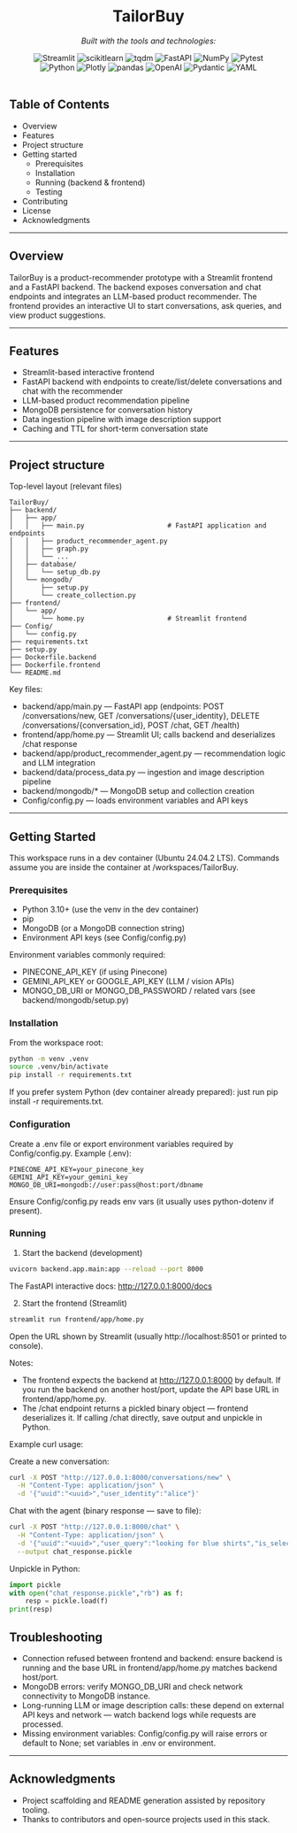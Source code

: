 <div id="top">

<!-- HEADER STYLE: CLASSIC -->
<div align="center">

# TailorBuy

<em></em>

<!-- BADGES -->
<!-- local repository, no metadata badges. -->

<em>Built with the tools and technologies:</em>

<img src="https://img.shields.io/badge/Streamlit-FF4B4B.svg?style=default&logo=Streamlit&logoColor=white" alt="Streamlit">
<img src="https://img.shields.io/badge/scikitlearn-F7931E.svg?style=default&logo=scikit-learn&logoColor=white" alt="scikitlearn">
<img src="https://img.shields.io/badge/tqdm-FFC107.svg?style=default&logo=tqdm&logoColor=black" alt="tqdm">
<img src="https://img.shields.io/badge/FastAPI-009688.svg?style=default&logo=FastAPI&logoColor=white" alt="FastAPI">
<img src="https://img.shields.io/badge/NumPy-013243.svg?style=default&logo=NumPy&logoColor=white" alt="NumPy">
<img src="https://img.shields.io/badge/Pytest-0A9EDC.svg?style=default&logo=Pytest&logoColor=white" alt="Pytest">
<br>
<img src="https://img.shields.io/badge/Python-3776AB.svg?style=default&logo=Python&logoColor=white" alt="Python">
<img src="https://img.shields.io/badge/Plotly-3F4F75.svg?style=default&logo=Plotly&logoColor=white" alt="Plotly">
<img src="https://img.shields.io/badge/pandas-150458.svg?style=default&logo=pandas&logoColor=white" alt="pandas">
<img src="https://img.shields.io/badge/OpenAI-412991.svg?style=default&logo=OpenAI&logoColor=white" alt="OpenAI">
<img src="https://img.shields.io/badge/Pydantic-E92063.svg?style=default&logo=Pydantic&logoColor=white" alt="Pydantic">
<img src="https://img.shields.io/badge/YAML-CB171E.svg?style=default&logo=YAML&logoColor=white" alt="YAML">

</div>
<br>


## Table of Contents

- Overview
- Features
- Project structure
- Getting started
  - Prerequisites
  - Installation
  - Running (backend & frontend)
  - Testing
- Contributing
- License
- Acknowledgments

---

## Overview

TailorBuy is a product-recommender prototype with a Streamlit frontend and a FastAPI backend. The backend exposes conversation and chat endpoints and integrates an LLM-based product recommender. The frontend provides an interactive UI to start conversations, ask queries, and view product suggestions.

---

## Features

- Streamlit-based interactive frontend
- FastAPI backend with endpoints to create/list/delete conversations and chat with the recommender
- LLM-based product recommendation pipeline
- MongoDB persistence for conversation history
- Data ingestion pipeline with image description support
- Caching and TTL for short-term conversation state

---

## Project structure

Top-level layout (relevant files)

```
TailorBuy/
├── backend/
│   ├── app/
│   │   ├── main.py                     # FastAPI application and endpoints
│   │   ├── product_recommender_agent.py
│   │   ├── graph.py
│   │   └── ...
│   ├── database/
│   │   └── setup_db.py
│   └── mongodb/
│       ├── setup.py
│       └── create_collection.py
├── frontend/
│   └── app/
│       └── home.py                     # Streamlit frontend
├── Config/
│   └── config.py
├── requirements.txt
├── setup.py
├── Dockerfile.backend
├── Dockerfile.frontend
└── README.md
```

Key files:
- backend/app/main.py — FastAPI app (endpoints: POST /conversations/new, GET /conversations/{user_identity}, DELETE /conversations/{conversation_id}, POST /chat, GET /health)
- frontend/app/home.py — Streamlit UI; calls backend and deserializes /chat response
- backend/app/product_recommender_agent.py — recommendation logic and LLM integration
- backend/data/process_data.py — ingestion and image description pipeline
- backend/mongodb/* — MongoDB setup and collection creation
- Config/config.py — loads environment variables and API keys

---

## Getting Started

This workspace runs in a dev container (Ubuntu 24.04.2 LTS). Commands assume you are inside the container at /workspaces/TailorBuy.

### Prerequisites

- Python 3.10+ (use the venv in the dev container)
- pip
- MongoDB (or a MongoDB connection string)
- Environment API keys (see Config/config.py)

Environment variables commonly required:
- PINECONE_API_KEY (if using Pinecone)
- GEMINI_API_KEY or GOOGLE_API_KEY (LLM / vision APIs)
- MONGO_DB_URI or MONGO_DB_PASSWORD / related vars (see backend/mongodb/setup.py)

### Installation

From the workspace root:

```sh
python -m venv .venv
source .venv/bin/activate
pip install -r requirements.txt
```

If you prefer system Python (dev container already prepared): just run pip install -r requirements.txt.

### Configuration

Create a .env file or export environment variables required by Config/config.py. Example (.env):

```
PINECONE_API_KEY=your_pinecone_key
GEMINI_API_KEY=your_gemini_key
MONGO_DB_URI=mongodb://user:pass@host:port/dbname
```

Ensure Config/config.py reads env vars (it usually uses python-dotenv if present).

### Running

1) Start the backend (development)

```sh
uvicorn backend.app.main:app --reload --port 8000
```

The FastAPI interactive docs: http://127.0.0.1:8000/docs

2) Start the frontend (Streamlit)

```sh
streamlit run frontend/app/home.py
```

Open the URL shown by Streamlit (usually http://localhost:8501 or printed to console).

Notes:
- The frontend expects the backend at http://127.0.0.1:8000 by default. If you run the backend on another host/port, update the API base URL in frontend/app/home.py.
- The /chat endpoint returns a pickled binary object — frontend deserializes it. If calling /chat directly, save output and unpickle in Python.

Example curl usage:

Create a new conversation:
```sh
curl -X POST "http://127.0.0.1:8000/conversations/new" \
  -H "Content-Type: application/json" \
  -d '{"uuid":"<uuid>","user_identity":"alice"}'
```

Chat with the agent (binary response — save to file):
```sh
curl -X POST "http://127.0.0.1:8000/chat" \
  -H "Content-Type: application/json" \
  -d '{"uuid":"<uuid>","user_query":"looking for blue shirts","is_selected_products":false}' \
  --output chat_response.pickle
```

Unpickle in Python:
```py
import pickle
with open("chat_response.pickle","rb") as f:
    resp = pickle.load(f)
print(resp)
```

## Troubleshooting

- Connection refused between frontend and backend: ensure backend is running and the base URL in frontend/app/home.py matches backend host/port.
- MongoDB errors: verify MONGO_DB_URI and check network connectivity to MongoDB instance.
- Long-running LLM or image description calls: these depend on external API keys and network — watch backend logs while requests are processed.
- Missing environment variables: Config/config.py will raise errors or default to None; set variables in .env or environment.

---

## Acknowledgments

- Project scaffolding and README generation assisted by repository tooling.
- Thanks to contributors and open-source projects used in this stack.

